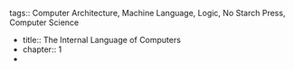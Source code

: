tags:: Computer Architecture, Machine Language, Logic, No Starch Press, Computer Science

- title:: The Internal Language of Computers
- chapter:: 1
-